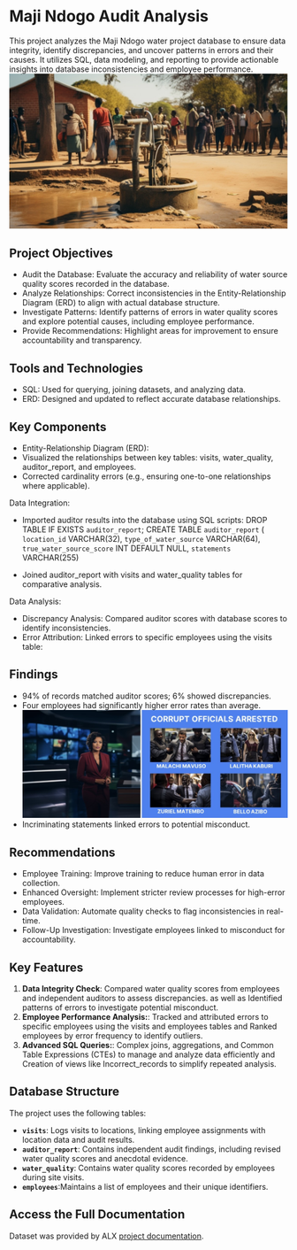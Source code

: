 # Maji Ndogo Audit Analysis
This project analyzes the Maji Ndogo water project database to ensure data integrity, identify discrepancies, and uncover patterns in errors and their causes. It utilizes SQL, data modeling, and reporting to provide actionable insights into database inconsistencies and employee performance.
![Project Overview](./image/IMG_4134.jpg)   

## Project Objectives

- Audit the Database: Evaluate the accuracy and reliability of water source quality scores recorded in the database.
- Analyze Relationships: Correct inconsistencies in the Entity-Relationship Diagram (ERD) to align with actual database structure.
- Investigate Patterns: Identify patterns of errors in water quality scores and explore potential causes, including employee performance.
- Provide Recommendations: Highlight areas for improvement to ensure accountability and transparency.

## Tools and Technologies
- SQL: Used for querying, joining datasets, and analyzing data.
- ERD: Designed and updated to reflect accurate database relationships.

## Key Components
- Entity-Relationship Diagram (ERD):
- Visualized the relationships between key tables: visits, water_quality, auditor_report, and employees.
- Corrected cardinality errors (e.g., ensuring one-to-one relationships where applicable).
  
 Data Integration:
- Imported auditor results into the database using SQL scripts:
  DROP TABLE IF EXISTS `auditor_report`;
CREATE TABLE `auditor_report` (
    `location_id` VARCHAR(32),
    `type_of_water_source` VARCHAR(64),
    `true_water_source_score` INT DEFAULT NULL,
    `statements` VARCHAR(255)

- Joined auditor_report with visits and water_quality tables for comparative analysis.

 Data Analysis:
- Discrepancy Analysis: Compared auditor scores with database scores to identify inconsistencies.
- Error Attribution: Linked errors to specific employees using the visits table:

## Findings

- 94% of records matched auditor scores; 6% showed discrepancies.
- Four employees had significantly higher error rates than average.
  ![Project Overview](./image/IMG_4180.jpg)
- Incriminating statements linked errors to potential misconduct.

## Recommendations

- Employee Training: Improve training to reduce human error in data collection.
- Enhanced Oversight: Implement stricter review processes for high-error employees.
- Data Validation: Automate quality checks to flag inconsistencies in real-time.
- Follow-Up Investigation: Investigate employees linked to misconduct for accountability.

## Key Features

1. **Data Integrity Check**: Compared water quality scores from employees and independent auditors to assess discrepancies.
as well as Identified patterns of errors to investigate potential misconduct.
2. **Employee Performance Analysis:**: Tracked and attributed errors to specific employees using the visits and employees tables
 and Ranked employees by error frequency to identify outliers.
3. **Advanced SQL Queries:**: Complex joins, aggregations, and Common Table Expressions (CTEs) to manage and analyze data efficiently
and Creation of views like Incorrect_records to simplify repeated analysis.

## Database Structure

The project uses the following tables:

- **`visits`**: Logs visits to locations, linking employee assignments with location data and audit results.
- **`auditor_report`**: Contains independent audit findings, including revised water quality scores and anecdotal evidence.
- **`water_quality`**: Contains water quality scores recorded by employees during site visits.
- **`employees`**:Maintains a list of employees and their unique identifiers.

## Access the Full Documentation

Dataset was provided by ALX [project documentation](https://alx.com).
  
